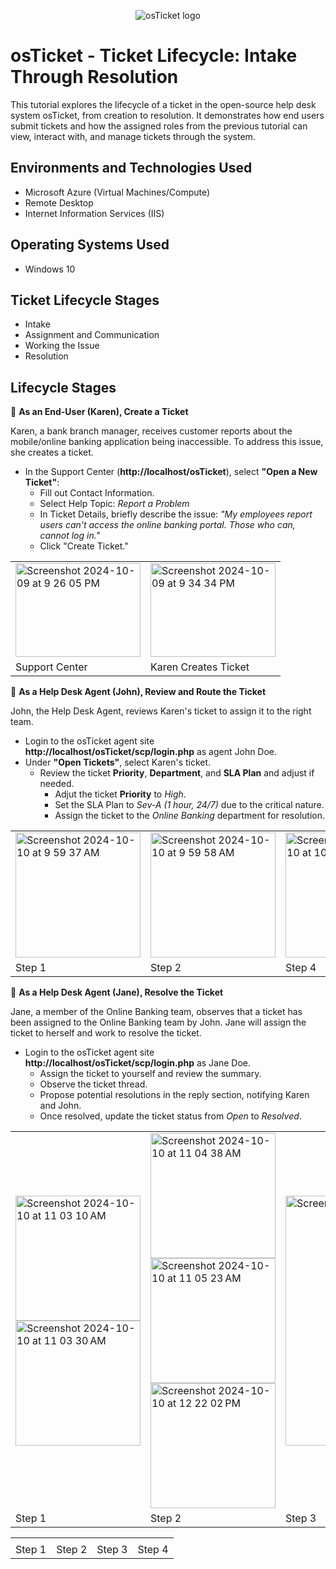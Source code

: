 <p align="center">
<img src="https://i.imgur.com/Clzj7Xs.png" alt="osTicket logo"/>
</p>

<h1>osTicket - Ticket Lifecycle: Intake Through Resolution</h1>
This tutorial explores the lifecycle of a ticket in the open-source help desk system osTicket, from creation to resolution. It demonstrates how end users submit tickets and how the assigned roles from the previous tutorial can view, interact with, and manage tickets through the system.<br />


<h2>Environments and Technologies Used</h2>

- Microsoft Azure (Virtual Machines/Compute)
- Remote Desktop
- Internet Information Services (IIS)

<h2>Operating Systems Used </h2>

- Windows 10</b> 

<h2>Ticket Lifecycle Stages</h2>

- Intake
- Assignment and Communication
- Working the Issue
- Resolution

<h2>Lifecycle Stages</h2>

🔷 **As an End-User (Karen), Create a Ticket**

Karen, a bank branch manager, receives customer reports about the mobile/online banking application being inaccessible. To address this issue, she creates a ticket.

  -  In the Support Center (**http://localhost/osTicket**), select **"Open a New Ticket"**:
      - Fill out Contact Information.
      - Select Help Topic: *Report a Problem* 
     - In Ticket Details, briefly describe the issue: 
     *"My employees report users can't access the online banking portal. Those who can, cannot log in."*
      - Click "Create Ticket."

<table>
  <tr>
    <td><img width="200" height="150" alt="Screenshot 2024-10-09 at 9 26 05 PM" src="https://github.com/user-attachments/assets/37ba67b3-620b-4a50-9d1b-d2600b184ad0"></td>
    <td><img width="200" height="150" alt="Screenshot 2024-10-09 at 9 34 34 PM" src="https://github.com/user-attachments/assets/b5ef860a-b38c-47ae-9a34-ec88f076358e">
</td>
  <tr>
    <td>Support Center</td>
    <td>Karen Creates Ticket</td>
  </tr>
</table>

🔷 **As a Help Desk Agent (John), Review and Route the Ticket**

John, the Help Desk Agent, reviews Karen's ticket to assign it to the right team.
  - Login to the osTicket agent site **http://localhost/osTicket/scp/login.php** as agent John Doe.
  - Under **"Open Tickets"**, select Karen's ticket.
      - Review the ticket **Priority**, **Department**, and **SLA Plan** and adjust if needed.
        - Adjut the ticket **Priority** to *High*.
        - Set the SLA Plan to *Sev-A (1 hour, 24/7)* due to the critical nature.
        - Assign the ticket to the *Online Banking* department for resolution.
<table>
  <tr>
    <td><img width="200" alt="Screenshot 2024-10-10 at 9 59 37 AM" src="https://github.com/user-attachments/assets/8ef466df-fc1d-4780-b025-f71709239290">
</td>
    <td><img width="200" alt="Screenshot 2024-10-10 at 9 59 58 AM" src="https://github.com/user-attachments/assets/9b19a889-c4a5-46c8-a698-cdc6def47df5">
</td>
    <td><img width="200" alt="Screenshot 2024-10-10 at 10 53 41 AM" src="https://github.com/user-attachments/assets/54b0a3b6-b655-414c-890b-f2ffe17e3294">
</td>
    <td><img width="200" alt="Screenshot 2024-10-10 at 10 58 40 AM" src="https://github.com/user-attachments/assets/8c33cae8-9762-4aed-8673-6f4617e6cebe">
</td>
  <tr>
    <td>Step 1</td>
    <td>Step 2</td>
    <td>Step 4</td>
    <td>Step 4</td>
  </tr>
</table>

🔷 **As a Help Desk Agent (Jane), Resolve the Ticket**

Jane, a member of the Online Banking team, observes that a ticket has been assigned to the Online Banking team by John. Jane will assign the ticket to herself and work to resolve the ticket. 

  - Login to the osTicket agent site **http://localhost/osTicket/scp/login.php** as Jane Doe.
      - Assign the ticket to yourself and review the summary.
      - Observe the ticket thread.
      - Propose potential resolutions in the reply section, notifying Karen and John.
      - Once resolved, update the ticket status from *Open* to *Resolved*.

<table>
  <tr>
    <td><img width="200" alt="Screenshot 2024-10-10 at 11 03 10 AM" src="https://github.com/user-attachments/assets/b8b413de-cdee-4754-a0f9-68e7d6a14ccc"><img width="200" alt="Screenshot 2024-10-10 at 11 03 30 AM" src="https://github.com/user-attachments/assets/0c398eca-63ca-4706-8098-c384b6def918">
</td>
    <td><img width="200" alt="Screenshot 2024-10-10 at 11 04 38 AM" src="https://github.com/user-attachments/assets/d3cd684a-2d07-4a4c-b56f-abc91950692c"><img width="200" alt="Screenshot 2024-10-10 at 11 05 23 AM" src="https://github.com/user-attachments/assets/bab6a63d-87b9-4231-ac63-641cf01af5d2"><img width="200" alt="Screenshot 2024-10-10 at 12 22 02 PM" src="https://github.com/user-attachments/assets/04031358-48d0-42c0-8efe-b7cad5b0b8bc">
</td>
    <td><img width="400" alt="Screenshot 2024-10-10 at 12 22 16 PM" src="https://github.com/user-attachments/assets/a34107e2-27f8-4faf-94ed-5e7723de3ce1">
</td>
    <td><img width="200" alt="Screenshot 2024-10-10 at 12 29 29 PM" src="https://github.com/user-attachments/assets/48d87ad6-c406-497b-81db-4dcae771ce57"><img width="200" alt="Screenshot 2024-10-10 at 12 34 11 PM" src="https://github.com/user-attachments/assets/aa43886c-35d6-4d9b-8c45-de8dfdf39f35">
</td>
 <td><img width="200" alt="Screenshot 2024-10-10 at 12 35 20 PM" src="https://github.com/user-attachments/assets/eaead848-6fa4-4ec4-afbf-4075df80ebfe"><img width="200" alt="Screenshot 2024-10-10 at 12 35 51 PM" src="https://github.com/user-attachments/assets/43858d9d-0f20-46aa-a21e-123a6e7e567b">

</td>
  <tr>
    <td>Step 1</td>
    <td>Step 2</td>
    <td>Step 3</td>
    <td>Step 4</td>
    <td>Step 4</td>
  </tr>
</table>

<table>
  <tr>
    <td></td>
    <td></td>
    <td></td>
    <td></td>
  <tr>
    <td>Step 1</td>
    <td>Step 2</td>
    <td>Step 3</td>
    <td>Step 4</td>
  </tr>
</table>
